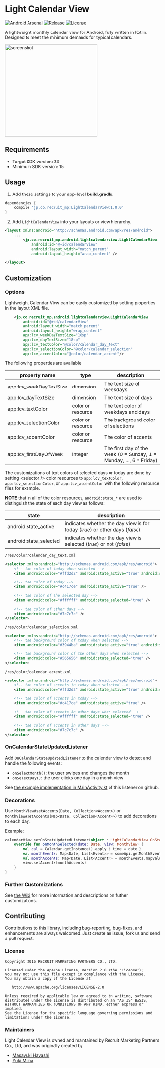 # Light Calendar View

[![Android Arsenal](https://img.shields.io/badge/Android%20Arsenal-LightCalendarView-brightgreen.svg?style=flat)](https://android-arsenal.com/details/1/4696)
[![Release](https://img.shields.io/github/release/recruit-mp/LightCalendarView.svg?label=maven%20version)](https://github.com/recruit-mp/LightCalendarView)
[![License](https://img.shields.io/hexpm/l/plug.svg)]()

A lightweight monthly calendar view for Android, fully written in Kotlin. Designed to meet the minimum demands for typical calendars.

<img alt="screenshot" src="https://cloud.githubusercontent.com/assets/21093614/18807459/a6692ca4-8282-11e6-921d-1ea46c545ed4.gif" width="300" />

## Requirements
* Target SDK version: 23
* Minimum SDK version: 15

## Usage

1) Add these settings to your app-level **build.gradle**.
```groovy
dependencies {
    compile 'jp.co.recruit_mp:LightCalendarView:1.0.0'
}
```

2) Add `LightCalendarView` into your layouts or view hierarchy.
```xml
<layout xmlns:android="http://schemas.android.com/apk/res/android">
    ...
        <jp.co.recruit_mp.android.lightcalendarview.LightCalendarView
            android:id="@+id/calendarView"
            android:layout_width="match_parent"
            android:layout_height="wrap_content" />
    ...
</layout>
```

## Customization

### Options

Lightweight Calendar View can be easily customized by setting properties in the layout XML file.
```xml
    <jp.co.recruit_mp.android.lightcalendarview.LightCalendarView
        android:id="@+id/calendarView"
        android:layout_width="match_parent"
        android:layout_height="wrap_content"
        app:lcv_weekDayTextSize="18sp"
        app:lcv_dayTextSize="18sp"
        app:lcv_textColor="@color/calendar_day_text"
        app:lcv_selectionColor="@color/calendar_selection"
        app:lcv_accentColor="@color/calendar_accent"/>
```

The following properties are available:

| property name              | type              | description                                                         |
| -------------------------- | ----------------- | ------------------------------------------------------------------- |
| app:lcv_weekDayTextSize    | dimension         | The text size of weekdays                                           |
| app:lcv_dayTextSize        | dimension         | The text size of days                                               |
| app:lcv_textColor          | color or resource | The text color of weekdays and days                                 |
| app:lcv_selectionColor     | color or resource | The background color of selections                                  |
| app:lcv_accentColor        | color or resource | The color of accents                                                |
| app:lcv_firstDayOfWeek     | integer           | The first day of the week (0 = Sunday, 1 = Monday, ..., 6 = Friday) |

The customizations of text colors of selected days or today are done by setting &lt;selector /&gt; color resources to `app:lcv_textColor`, `app:lcv_selectionColor`, or `app:lcv_accentColor` with the following resource files for example.

**NOTE** that in all of the color resources, `android:state_*` are used to distinguish the state of each day view as follows:

| state                      | description                                                                   |
| -------------------------- | ----------------------------------------------------------------------------- |
| android:state_active       | indicates whether the day view is for today (_true_) or other days (_false_)  |
| android:state_selected     | indicates whether the day view is selected (_true_) or not (_false_)          |

`/res/color/calendar_day_text.xml`
```xml
<selector xmlns:android="http://schemas.android.com/apk/res/android">
    <!-- the color of today when selected -->
    <item android:color="#ffd2d2" android:state_active="true" android:state_selected="true" />

    <!-- the color of today -->
    <item android:color="#c417ce" android:state_active="true" />

    <!-- the color of the selected day -->
    <item android:color="#ffffff" android:state_selected="true" />

    <!-- the color of other days -->
    <item android:color="#7c7c7c" />
</selector>
```

`/res/color/calendar_selection.xml`
```xml
<selector xmlns:android="http://schemas.android.com/apk/res/android">
    <!-- the background color of today when selected -->
    <item android:color="#3944ba" android:state_active="true" android:state_selected="true" />

    <!-- the background color of the other days when selected -->
    <item android:color="#565656" android:state_selected="true" />
</selector>
```

`/res/color/calendar_accent.xml`
```xml
<selector xmlns:android="http://schemas.android.com/apk/res/android">
    <!-- the color of accents in today when selected -->
    <item android:color="#ffd2d2" android:state_active="true" android:state_selected="true" />

    <!-- the color of accents in today -->
    <item android:color="#c417ce" android:state_active="true" />

    <!-- the color of accents in other days when selected -->
    <item android:color="#ffffff" android:state_selected="true" />

    <!-- the color of accents in other days -->
    <item android:color="#7c7c7c" />
</selector>
```

### OnCalendarStateUpdatedListener
Add `OnCalendarStateUpdatedListener` to the calendar view to detect and handle the following events:

* `onSelectMonth()`: the user swipes and changes the month
* `onSelectDay()`: the user clicks one day in a month view

See [the example implementation in MainActivity.kt](sample/src/main/kotlin/jp/co/recruit_mp/android/lightcalendarview/sample/MainActivity.kt) of this listener on github.

### Decorations

Use `MonthView#setAccents(Date, Collection<Accent>)` or `MonthView#setAccents(Map<Date, Collection<Accent>>)` to add decorations to each day.

Example:
```kotlin
calendarView.setOnStateUpdatedListener(object : LightCalendarView.OnStateUpdatedListener {
    override fun onMonthSelected(date: Date, view: MonthView) {
        val cal = Calendar.getInstance().apply { time = date }
        val monthEvents: Map<Date, List<Event>> = someApi.getMonthEvents(cal[Calendar.YEAR], cal[Calendar.MONTH])
        val monthAccents: Map<Date, List<Accent>> = monthEvents.mapValues { event -> DotAccent(radius = 10f, color = event.color, key = event) }
        view.setAccents(monthAccents)
    }
}
```

### Further Customizations

See [the Wiki](https://github.com/recruit-mp/LightCalendarView/wiki) for more information and descriptions on futher customizations.

## Contributing
Contributions to this library, including bug-reporting, bug-fixes, and enhancements are always welcomed. Just create an issue, fork us and send a pull request.

### License
```
Copyright 2016 RECRUIT MARKETING PARTNERS CO., LTD.

Licensed under the Apache License, Version 2.0 (the "License");
you may not use this file except in compliance with the License.
You may obtain a copy of the License at

   http://www.apache.org/licenses/LICENSE-2.0

Unless required by applicable law or agreed to in writing, software
distributed under the License is distributed on an "AS IS" BASIS,
WITHOUT WARRANTIES OR CONDITIONS OF ANY KIND, either express or implied.
See the License for the specific language governing permissions and
limitations under the License.
```

### Maintainers
Light Calendar View is owned and maintained by Recruit Marketing Partners Co., Ltd, and was originally created by

* [Masayuki Hayashi](https://github.com/tglovernuppy)
* [Yuki Mima](https://github.com/amyu)
